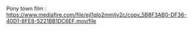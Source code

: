 Pony town film : 
https://www.mediafire.com/file/ejl1qlo2mmljy2c/copy_5B8F3AB0-DF36-40D1-8FE8-5221BB1DC6EF.mov/file
<!--
**catisaa/catisaa** is a ✨ _special_ ✨ repository because its `README.md` (this file) appears on your GitHub profile.

Here are some ideas to get you started:

- 🔭 I’m currently working on ...
- 🌱 I’m currently learning ...
- 👯 I’m looking to collaborate on ...
- 🤔 I’m looking for help with ...
- 💬 Ask me about ...
- 📫 How to reach me: ...
- 😄 Pronouns: ...
- ⚡ Fun fact: ...
-->
